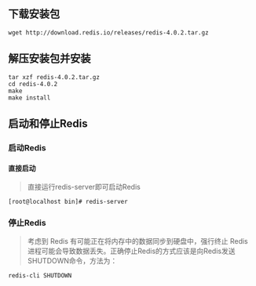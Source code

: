 ## 下载安装包

```
wget http://download.redis.io/releases/redis-4.0.2.tar.gz
```

## 解压安装包并安装

```
tar xzf redis-4.0.2.tar.gz
cd redis-4.0.2
make
make install
```

## 启动和停止Redis

### 启动Redis

#### 直接启动

> 直接运行redis-server即可启动Redis

```
[root@localhost bin]# redis-server
```

### 停止Redis

> 考虑到 Redis 有可能正在将内存中的数据同步到硬盘中，强行终止 Redis 进程可能会导致数据丢失。正确停止Redis的方式应该是向Redis发送SHUTDOWN命令，方法为：

```
redis-cli SHUTDOWN
```